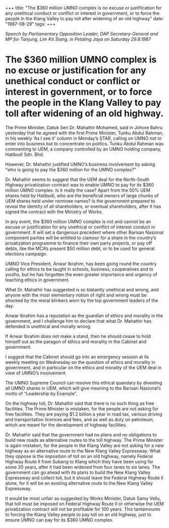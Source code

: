+++ 
title: "The $360 million UMNO complex is no excuse or justification for any unethical conduct or conflict or interest in government, or to force the people in the Klang Valley to pay toll after widening of an old highway"
date: "1987-08-29"
tags:
+++

_Speech by Parliamentary Opposition Leader, DAP Secretary-General and MP for Tanjung, Lim Kit Siang, in Petaling Jaya on Saturday 29.8.1987_

# The $360 million UMNO complex is no excuse or justification for any unethical conduct or conflict or interest in government, or to force the people in the Klang Valley to pay toll after widening of an old highway.

The Prime Minister, Datuk Seri Dr. Mahathir Mohamed, said in Johore Bahru yesterday that he agreed with the first Prime Minister, Tunku Abdul Rahman, in his weekly ‘As I see it’ column in Monday’s STAR, calling on UMNO not to enter into business but to concentrate on politics. Tunku Abdul Rahman was commenting to UEM, a company controlled by an UMNO holding company, Hatibudi Sdn. Bhd.</u>

However, Dr. Mahathir justified UMNO’s business involvement by asking “who is going to pay the $360 million for the UMNO complex?”

Dr. Mahathir seems to suggest that the UEM deal for the North-South Highway privatization contract was to enable UMNO to pay for its $360 million UMNO complex. Is it really the case? Apart from the 50% UEM shares held by Hatibudi, who are the beneficial owners of large chunks of UEM shares held under nominee names? Is the government prepared to reveal the identity of all shareholders, or eventual shareholders, after it has signed the contract with the Ministry of Works.

In any event, the $360 million UMNO complex is not and cannot be an excuse or justification for any unethical or conflict of interest conduct in government. It will set a dangerous precedent where other Barisan Nasional component parties will be entitled to clamour for a share in the country’s privatization programme to finance their own party projects, or pay off debts, like the MCA’s present $50 million debt, or to be used for general elections campaign.

UMNO Vice President, Anwar Ibrahim, has been going round the country calling for ethics to be taught in schools, business, cooperatives and to youths, but he has forgotten the even greater importance and urgency of teaching ethics in government.

What Dr. Mahathir has suggested is so blatantly unethical and wrong, and anyone with the most elementary notion of right and wrong must be shocked by the moral blinkers worn by the top government leaders of the day.

Anwar Ibrahim has a reputation as the guardian of ethics and morality in the government, and I challenge him to declare that what Dr. Mahathir has defended is unethical and morally wrong.

If Anwar Ibrahim does not make a stand, then he should cease to hold himself out as the paragon of ethics and morality in the Cabinet and government.

I suggest that the Cabinet should go into an emergency session at its weekly meeting on Wednesday on the question of ethics and morality in government, and in particular on the ethics and morality of the UEM deal in view of UMNO’s involvement.

The UMNO Supreme Council can resolve this ethical quandary by divesting all UMNO shares in UEM, which will give meaning to the Barisan Nasional’s motto of “Leadership by Example”.

On the highway toll, Dr. Mahathir said that there is no such thing as free facilities. The Prime Minister is mistaken, for the people are not asking for free facilities. They are paying $1.2 billion a year in road tax, various driving and transportation licences and fees, and as well as duty on petroleum, which are meant for the development of highway facilities.

Dr. Mahathir said that the government had no plans and no obligations to build new roads as alternative routes to the toll highway. The Prime Minister is again mistaken, for the people in the Klang Valley are not asking for a new highway as an alternative route to the New Klang Valley Expressway. What they oppose is the imposition of toll on an old highway, namely Federal Highway Route II from Subang to Klang which they have been using for some 20 years, after it had been widened from four lanes to six lanes. The government can go ahead with its plans to build the New Klang Valley Expressway and collect toll, but it should leave the Federal Highway Route II alone, for it will be an existing alternative route to the New Klang Valley Expressway.

It would be most unfair as suggested by Works Minister, Datuk Samy Vellu, that toll must be imposed on Federal Highway Route II or otherwise the UEM privatization contract will not be profitable for 100 years. This tantamounts to forcing the Klang Valley people to pay toll on an old highway, just to ensure UMNO can pay for its $360 UMNO complex.
 

